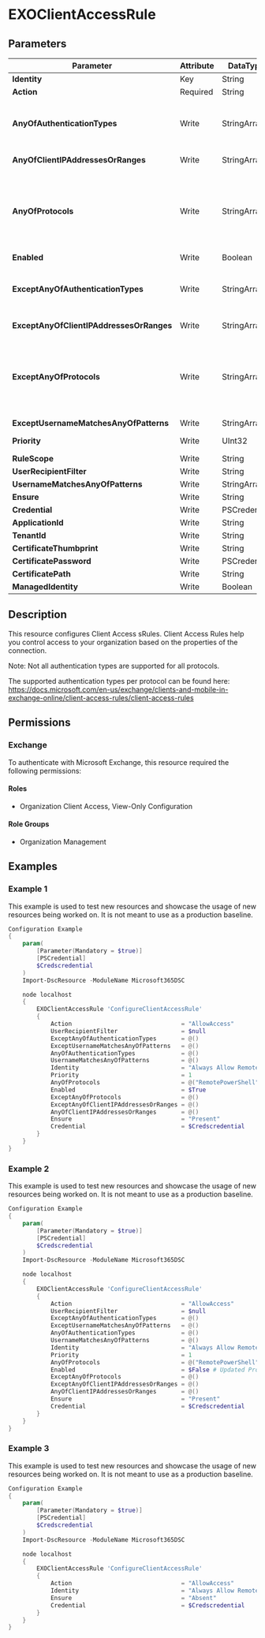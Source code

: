 ﻿# EXOClientAccessRule

## Parameters

| Parameter | Attribute | DataType | Description | Allowed Values |
| --- | --- | --- | --- | --- |
| **Identity** | Key | String | The Identity parameter specifies the client access rule that you want to modify. | |
| **Action** | Required | String | The Action parameter specifies the action for the client access rule. Valid values for this parameter are AllowAccess and DenyAccess. | `AllowAccess`, `DenyAccess` |
| **AnyOfAuthenticationTypes** | Write | StringArray[] | The AnyOfAuthenticationTypes parameter specifies a condition for the client access rule that is based on the client's authentication type. Valid values for this parameter are AdfsAuthentication, BasicAuthentication, CertificateBasedAuthentication, NonBasicAuthentication, OAuthAuthentication. | `AdfsAuthentication`, `BasicAuthentication`, `CertificateBasedAuthentication`, `NonBasicAuthentication`, `OAuthAuthentication` |
| **AnyOfClientIPAddressesOrRanges** | Write | StringArray[] | The AnyOfClientIPAddressesOrRanges parameter specifies a condition for the client access rule that is based on the client's IP address. Valid values for this parameter are: A single IP address, an IP address range, a CIDR IP. | |
| **AnyOfProtocols** | Write | StringArray[] | The AnyOfProtocols parameter specifies a condition for the client access rule that is based on the client's protocol. Valid values for this parameter are ExchangeActiveSync,ExchangeAdminCenter,ExchangeWebServices,IMAP4,OfflineAddressBook,OutlookAnywhere,OutlookWebApp,POP3,PowerShellWebServices,RemotePowerShell,REST,UniversalOutlook. | `ExchangeActiveSync`, `ExchangeAdminCenter`, `ExchangeWebServices`, `IMAP4`, `OfflineAddressBook`, `OutlookAnywhere`, `OutlookWebApp`, `POP3`, `PowerShellWebServices`, `RemotePowerShell`, `REST`, `UniversalOutlook` |
| **Enabled** | Write | Boolean | The Enabled parameter specifies whether the client access rule is enabled or disabled. Default is $true. | |
| **ExceptAnyOfAuthenticationTypes** | Write | StringArray[] | The ExceptAnyOfAuthenticationTypes parameter specifies an exception for the client access rule that is based on the client's authentication type. Valid values for this parameter are AdfsAuthentication, BasicAuthentication, CertificateBasedAuthentication, NonBasicAuthentication, OAuthAuthentication. | `AdfsAuthentication`, `BasicAuthentication`, `CertificateBasedAuthentication`, `NonBasicAuthentication`, `OAuthAuthentication` |
| **ExceptAnyOfClientIPAddressesOrRanges** | Write | StringArray[] | The ExceptAnyOfClientIPAddressesOrRanges parameter specifies an exception for the client access rule that is based on the client's IP address. Valid values for this parameter are: A single IP address, an IP address range, a CIDR IP. | |
| **ExceptAnyOfProtocols** | Write | StringArray[] | The ExceptAnyOfProtocols parameter specifies an exception for the client access rule that is based on the client's protocol. Valid values for this parameter are ExchangeActiveSync,ExchangeAdminCenter,ExchangeWebServices,IMAP4,OfflineAddressBook,OutlookAnywhere,OutlookWebApp,POP3,PowerShellWebServices,RemotePowerShell,REST,UniversalOutlook. | `ExchangeActiveSync`, `ExchangeAdminCenter`, `ExchangeWebServices`, `IMAP4`, `OfflineAddressBook`, `OutlookAnywhere`, `OutlookWebApp`, `POP3`, `PowerShellWebServices`, `RemotePowerShell`, `REST`, `UniversalOutlook` |
| **ExceptUsernameMatchesAnyOfPatterns** | Write | StringArray[] | The ExceptUsernameMatchesAnyOfPatterns parameter specifies an exception for the client access rule that is based on the user's account name. | |
| **Priority** | Write | UInt32 | The Priority parameter specifies a priority value for the client access rule. A lower integer value indicates a higher priority, and a higher priority rule is evaluated before a lower priority rule. The default value is 1. | |
| **RuleScope** | Write | String | The RuleScope parameter specifies the scope of the client access rule. Valid values are All and Users | `All`, `Users` |
| **UserRecipientFilter** | Write | String | The UserRecipientFilter parameter specifies a condition for the client access rule that uses OPath filter syntax to identify the user. | |
| **UsernameMatchesAnyOfPatterns** | Write | StringArray[] | The UsernameMatchesAnyOfPatterns parameter specifies a condition for the client access rule that is based on the user's account name. | |
| **Ensure** | Write | String | Specifies if this Client Access Rule should exist. | `Present`, `Absent` |
| **Credential** | Write | PSCredential | Credentials of the Exchange Global Admin | |
| **ApplicationId** | Write | String | Id of the Azure Active Directory application to authenticate with. | |
| **TenantId** | Write | String | Id of the Azure Active Directory tenant used for authentication. | |
| **CertificateThumbprint** | Write | String | Thumbprint of the Azure Active Directory application's authentication certificate to use for authentication. | |
| **CertificatePassword** | Write | PSCredential | Username can be made up to anything but password will be used for CertificatePassword | |
| **CertificatePath** | Write | String | Path to certificate used in service principal usually a PFX file. | |
| **ManagedIdentity** | Write | Boolean | Managed ID being used for authentication. | |

## Description

This resource configures Client Access sRules.
Client Access Rules help you control access to your organization based
on the properties of the connection.

Note: Not all authentication types are supported for all protocols.

The supported authentication types per protocol can be found here:
https://docs.microsoft.com/en-us/exchange/clients-and-mobile-in-exchange-online/client-access-rules/client-access-rules

## Permissions

### Exchange

To authenticate with Microsoft Exchange, this resource required the following permissions:

#### Roles

- Organization Client Access, View-Only Configuration

#### Role Groups

- Organization Management

## Examples

### Example 1

This example is used to test new resources and showcase the usage of new resources being worked on.
It is not meant to use as a production baseline.

```powershell
Configuration Example
{
    param(
        [Parameter(Mandatory = $true)]
        [PSCredential]
        $Credscredential
    )
    Import-DscResource -ModuleName Microsoft365DSC

    node localhost
    {
        EXOClientAccessRule 'ConfigureClientAccessRule'
        {
            Action                               = "AllowAccess"
            UserRecipientFilter                  = $null
            ExceptAnyOfAuthenticationTypes       = @()
            ExceptUsernameMatchesAnyOfPatterns   = @()
            AnyOfAuthenticationTypes             = @()
            UsernameMatchesAnyOfPatterns         = @()
            Identity                             = "Always Allow Remote PowerShell"
            Priority                             = 1
            AnyOfProtocols                       = @("RemotePowerShell")
            Enabled                              = $True
            ExceptAnyOfProtocols                 = @()
            ExceptAnyOfClientIPAddressesOrRanges = @()
            AnyOfClientIPAddressesOrRanges       = @()
            Ensure                               = "Present"
            Credential                           = $Credscredential
        }
    }
}
```

### Example 2

This example is used to test new resources and showcase the usage of new resources being worked on.
It is not meant to use as a production baseline.

```powershell
Configuration Example
{
    param(
        [Parameter(Mandatory = $true)]
        [PSCredential]
        $Credscredential
    )
    Import-DscResource -ModuleName Microsoft365DSC

    node localhost
    {
        EXOClientAccessRule 'ConfigureClientAccessRule'
        {
            Action                               = "AllowAccess"
            UserRecipientFilter                  = $null
            ExceptAnyOfAuthenticationTypes       = @()
            ExceptUsernameMatchesAnyOfPatterns   = @()
            AnyOfAuthenticationTypes             = @()
            UsernameMatchesAnyOfPatterns         = @()
            Identity                             = "Always Allow Remote PowerShell"
            Priority                             = 1
            AnyOfProtocols                       = @("RemotePowerShell")
            Enabled                              = $False # Updated Property
            ExceptAnyOfProtocols                 = @()
            ExceptAnyOfClientIPAddressesOrRanges = @()
            AnyOfClientIPAddressesOrRanges       = @()
            Ensure                               = "Present"
            Credential                           = $Credscredential
        }
    }
}
```

### Example 3

This example is used to test new resources and showcase the usage of new resources being worked on.
It is not meant to use as a production baseline.

```powershell
Configuration Example
{
    param(
        [Parameter(Mandatory = $true)]
        [PSCredential]
        $Credscredential
    )
    Import-DscResource -ModuleName Microsoft365DSC

    node localhost
    {
        EXOClientAccessRule 'ConfigureClientAccessRule'
        {
            Action                               = "AllowAccess"
            Identity                             = "Always Allow Remote PowerShell"
            Ensure                               = "Absent"
            Credential                           = $Credscredential
        }
    }
}
```

